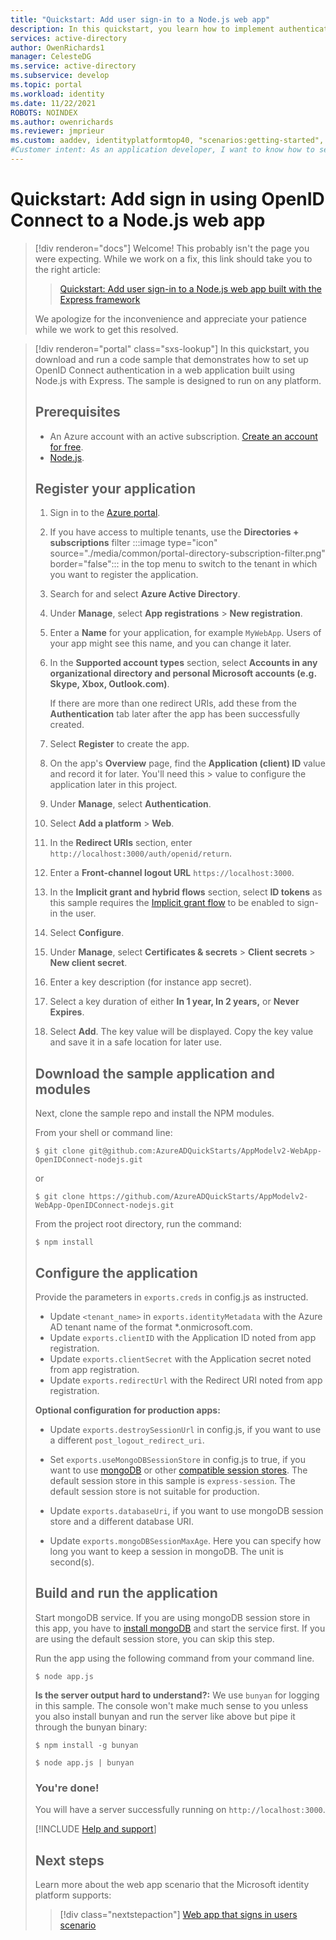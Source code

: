 ```yaml
---
title: "Quickstart: Add user sign-in to a Node.js web app"
description: In this quickstart, you learn how to implement authentication in a Node.js web application using OpenID Connect.
services: active-directory
author: OwenRichards1
manager: CelesteDG
ms.service: active-directory
ms.subservice: develop
ms.topic: portal
ms.workload: identity
ms.date: 11/22/2021
ROBOTS: NOINDEX
ms.author: owenrichards
ms.reviewer: jmprieur
ms.custom: aaddev, identityplatformtop40, "scenarios:getting-started", "languages:ASP.NET", devx-track-js, mode-api
#Customer intent: As an application developer, I want to know how to set up OpenID Connect authentication in a web application built using Node.js with Express.
---
```


# Quickstart: Add sign in using OpenID Connect to a Node.js web app

> [!div renderon="docs"]
> Welcome! This probably isn't the page you were expecting. While we work on a fix, this link should take you to the right article:
>
> > [Quickstart: Add user sign-in to a Node.js web app built with the Express framework ](web-app-quickstart.md?pivots=devlang-nodejs-passport)
> 
> We apologize for the inconvenience and appreciate your patience while we work to get this resolved.

> [!div renderon="portal" class="sxs-lookup"]
> In this quickstart, you download and run a code sample that demonstrates how to set up OpenID Connect authentication in a web application built using Node.js with Express. The sample is designed to run on any platform.
> 
> ## Prerequisites
> 
> - An Azure account with an active subscription. [Create an account for free](https://azure.microsoft.com/free/?WT.mc_id=A261C142F).
> - [Node.js](https://nodejs.org/en/download/).
> 
> ## Register your application
> 
> 1. Sign in to the <a href="https://portal.azure.com/" target="_blank">Azure portal</a>.
> 1. If you have access to multiple tenants, use the **Directories + subscriptions** filter :::image type="icon" source="./media/common/portal-directory-subscription-filter.png" border="false"::: in the top menu to switch to the tenant in which you want to register the application.
> 1. Search for and select **Azure Active Directory**.
> 1. Under **Manage**, select **App registrations** > **New registration**.
> 1. Enter a **Name** for your application, for example `MyWebApp`. Users of your app might see this name, and you can change it later.
> 1. In the **Supported account types** section, select **Accounts in any organizational directory and personal Microsoft accounts (e.g. Skype, Xbox, Outlook.com)**.
> 
>     If there are more than one redirect URIs, add these from the **Authentication** tab later after the app has been successfully created.
> 
> 1. Select **Register** to create the app.
> 1. On the app's **Overview** page, find the **Application (client) ID** value and record it for later. You'll need this > value to configure the application later in this project.
> 1. Under **Manage**, select **Authentication**.
> 1. Select **Add a platform** > **Web**. 
> 1. In the **Redirect URIs** section,  enter `http://localhost:3000/auth/openid/return`.
> 1. Enter a **Front-channel logout URL** `https://localhost:3000`.
> 1. In the **Implicit grant and hybrid flows** section, select **ID tokens** as this sample requires the [Implicit grant flow](./v2-oauth2-implicit-grant-flow.md) to be enabled to sign-in the user.
> 1. Select **Configure**.
> 1. Under **Manage**, select **Certificates & secrets** > **Client secrets** > **New client secret**.
> 1. Enter a key description (for instance app secret).
> 1. Select a key duration of either **In 1 year, In 2 years,** or **Never Expires**.
> 1. Select **Add**. The key value will be displayed. Copy the key value and save it in a safe location for later use.
> 
> 
> ## Download the sample application and modules
> 
> Next, clone the sample repo and install the NPM modules.
> 
> From your shell or command line:
> 
> `$ git clone git@github.com:AzureADQuickStarts/AppModelv2-WebApp-OpenIDConnect-nodejs.git`
> 
> or
> 
> `$ git clone https://github.com/AzureADQuickStarts/AppModelv2-WebApp-OpenIDConnect-nodejs.git`
> 
> From the project root directory, run the command:
> 
> `$ npm install`
> 
> ## Configure the application
> 
> Provide the parameters in `exports.creds` in config.js as instructed.
> 
> * Update `<tenant_name>` in `exports.identityMetadata` with the Azure AD tenant name of the format \*.onmicrosoft.com.
> * Update `exports.clientID` with the Application ID noted from app registration.
> * Update `exports.clientSecret` with the Application secret noted from app registration.
> * Update `exports.redirectUrl` with the Redirect URI noted from app registration.
> 
> **Optional configuration for production apps:**
> 
> * Update `exports.destroySessionUrl` in config.js, if you want to use a different `post_logout_redirect_uri`.
> 
> * Set `exports.useMongoDBSessionStore` in config.js to true, if you want to use [mongoDB](https://www.mongodb.com) or other [compatible session stores](https://github.com/expressjs/session#compatible-session-stores).
> The default session store in this sample is `express-session`. The default session store is not suitable for production.
> 
> * Update `exports.databaseUri`, if you want to use mongoDB session store and a different database URI.
> 
> * Update `exports.mongoDBSessionMaxAge`. Here you can specify how long you want to keep a session in mongoDB. The unit is second(s).
> 
> ## Build and run the application
> 
> Start mongoDB service. If you are using mongoDB session store in this app, you have to [install mongoDB](http://www.mongodb.org/) and start the service first. If you are using the default session store, you can skip this step.
> 
> Run the app using the following command from your command line.
> 
> ```
> $ node app.js
> ```
> 
> **Is the server output hard to understand?:** We use `bunyan` for logging in this sample. The console won't make much sense to you unless you also install bunyan and run the server like above but pipe it through the bunyan binary:
> 
> ```
> $ npm install -g bunyan
> 
> $ node app.js | bunyan
> ```
> 
> ### You're done!
> 
> You will have a server successfully running on `http://localhost:3000`.
> 
> [!INCLUDE [Help and support](../../../includes/active-directory-develop-help-support-include.md)]
> 
> ## Next steps
> Learn more about the web app scenario that the Microsoft identity platform supports:
> > [!div class="nextstepaction"]
> > [Web app that signs in users scenario](scenario-web-app-sign-user-overview.md)
